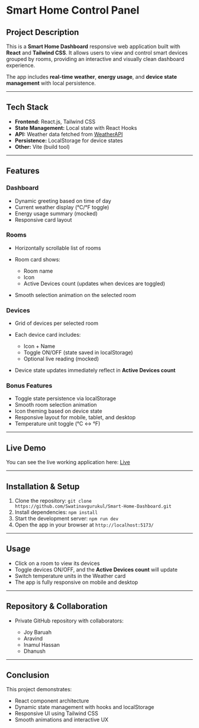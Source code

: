 # Smart Home Control Panel

## Project Description

This is a **Smart Home Dashboard** responsive web application built with **React** and **Tailwind CSS**.
It allows users to view and control smart devices grouped by rooms, providing an interactive and visually clean dashboard experience.

The app includes **real-time weather**, **energy usage**, and **device state management** with local persistence.

---

## Tech Stack

* **Frontend:** React.js, Tailwind CSS
* **State Management:** Local state with React Hooks
* **API:** Weather data fetched from [WeatherAPI](https://www.weatherapi.com/)
* **Persistence:** LocalStorage for device states
* **Other:** Vite (build tool)

---

## Features

### Dashboard

* Dynamic greeting based on time of day
* Current weather display (°C/°F toggle)
* Energy usage summary (mocked)
* Responsive card layout

### Rooms

* Horizontally scrollable list of rooms
* Room card shows:

  * Room name
  * Icon
  * Active Devices count (updates when devices are toggled)
* Smooth selection animation on the selected room

### Devices

* Grid of devices per selected room
* Each device card includes:

  * Icon + Name
  * Toggle ON/OFF (state saved in localStorage)
  * Optional live reading (mocked)
* Device state updates immediately reflect in **Active Devices count**

### Bonus Features

* Toggle state persistence via localStorage
* Smooth room selection animation
* Icon theming based on device state
* Responsive layout for mobile, tablet, and desktop
* Temperature unit toggle (°C ↔ °F)

---

## Live Demo
You can see the live working application here:
    [Live](https://smart-home-dashboard-tawny.vercel.app)


---

## Installation & Setup

1. Clone the repository:
   `git clone https://github.com/Swatinavgurukul/Smart-Home-Dashboard.git`
2. Install dependencies:
   `npm install`
3. Start the development server:
   `npm run dev`
4. Open the app in your browser at `http://localhost:5173/`

---

## Usage

* Click on a room to view its devices
* Toggle devices ON/OFF, and the **Active Devices count** will update
* Switch temperature units in the Weather card
* The app is fully responsive on mobile and desktop

---

## Repository & Collaboration

* Private GitHub repository with collaborators:

  * Joy Baruah
  * Aravind
  * Inamul Hassan
  * Dhanush

---

## Conclusion

This project demonstrates:

* React component architecture
* Dynamic state management with hooks and localStorage
* Responsive UI using Tailwind CSS
* Smooth animations and interactive UX
